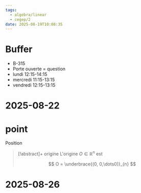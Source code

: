 ```yaml
---
tags:
  - algebra/linear
  - cegep/2
date: 2025-08-19T10:08:35
---
```


# Buffer

- B-315
- Porte ouverte = question
- lundi 12:15-14:15
- mercredi 11:15-13:15
- vendredi 12:15-13:15

# 2025-08-22

# point

Position

> [!abstract]+ origine
> L'origine $O\in \mathbb{R}^n$ est
> 
> $$
> O = \underbrace{(0, 0,\dots0)}_{n}
> $$

# 2025-08-26